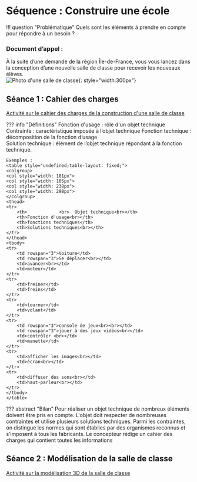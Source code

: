 # Séquence : Construire une école

!!! question "Problématique"
    Quels sont les éléments à prendre en compte pour répondre à un besoin ?


    
### Document d’appel :

À la suite d’une demande de la région Île-de-France, vous vous lancez dans la conception d’une nouvelle salle de classe pour recevoir les nouveaux élèves.  
![Photo d'une salle de classe](Pictures/salle_classe.png){: style="width:300px"}

## Séance 1 : Cahier des charges

[Activité sur le cahier des charges de la construction d'une salle de classe](../cahierCharges)



??? info "Définitions"
    Fonction d'usage : rôle d'un objet technique
    Contrainte : caractéristique imposée à l’objet technique
    Fonction technique : décomposition de la fonction d’usage  
    Solution technique : élément de l’objet technique répondant à la fonction technique. 

    Exemples : 
    <table style="undefined;table-layout: fixed;">
    <colgroup>
    <col style="width: 181px">
    <col style="width: 105px">
    <col style="width: 238px">
    <col style="width: 298px">
    </colgroup>
    <thead>
    <tr>
        <th> 			<br>  Objet technique<br></th>
        <th>Fonction d'usage<br></th>
        <th>fonctions techniques</th>
        <th>Solutions techniques<br></th>
    </tr>
    </thead>
    <tbody>
    <tr>
        <td rowspan="3">Voiture</td>
        <td rowspan="3">Se déplacer<br></td>
        <td>avancer<br></td>
        <td>moteur</td>
    </tr>
    <tr>
        <td>freiner</td>
        <td>freins</td>
    </tr>
    <tr>
        <td>tourner</td>
        <td>volant</td>
    </tr>
    <tr>
        <td rowspan="3">console de jeux<br><br></td>
        <td rowspan="3">jouer à des jeux vidéos<br></td>
        <td>contrôler <br></td>
        <td>manette</td>
    </tr>
    <tr>
        <td>afficher les images<br></td>
        <td>écran<br></td>
    </tr>
    <tr>
        <td>diffuser des sons<br></td>
        <td>haut-parleur<br></td>
    </tr>
    </tbody>
    </table>
     
??? abstract "Bilan"
    Pour réaliser un objet technique de nombreux éléments doivent être pris en compte. 
    L'objet doit respecter de nombreuses contraintes et utilise plusieurs solutions techniques. Parmi les contraintes, on distingue les normes qui sont établies par des organismes reconnus et s’imposent à tous les fabricants.
    Le concepteur rédige un cahier des charges qui contient toutes les informations




## Séance 2 : Modélisation de la salle de classe

[Activité sur la modélisation 3D de la salle de classe](../Modelisation)




